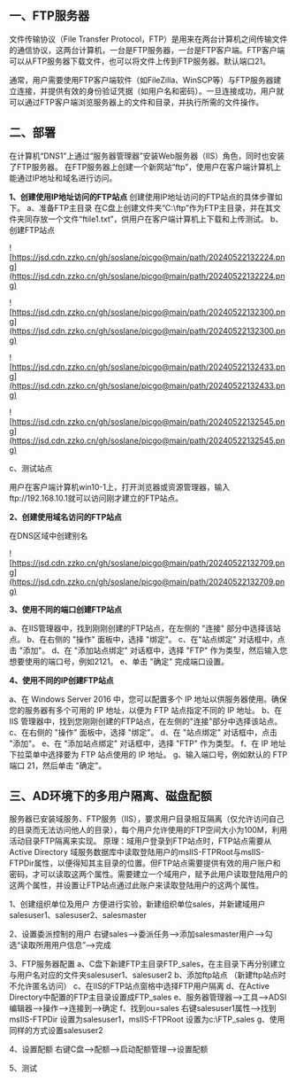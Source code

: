 ## 一、FTP服务器

文件传输协议（File Transfer Protocol，FTP）是用来在两台计算机之间传输文件的通信协议，这两台计算机，一台是FTP服务器，一台是FTP客户端。FTP客户端可以从FTP服务器下载文件，也可以将文件上传到FTP服务器。默认端口21。

通常，用户需要使用FTP客户端软件（如FileZilla、WinSCP等）与FTP服务器建立连接，并提供有效的身份验证凭据（如用户名和密码）。一旦连接成功，用户就可以通过FTP客户端浏览服务器上的文件和目录，并执行所需的文件操作。

## 二、部署

在计算机“DNS1”上通过“服务器管理器”安装Web服务器（IIS）角色，同时也安装了FTP服务器。
在FTP服务器上创建一个新网站“ftp”，使用户在客户端计算机上能通过IP地址和域名进行访问。

 **1、创建使用IP地址访问的FTP站点**
创建使用IP地址访问的FTP站点的具体步骤如下。
    a、准备FTP主目录
在C盘上创建文件夹“C:\ftp”作为FTP主目录，并在其文件夹同存放一个文件“ftile1.txt”，供用户在客户端计算机上下载和上传测试。
    b、创建FTP站点

![https://jsd.cdn.zzko.cn/gh/soslane/picgo@main/path/20240522132224.png](https://jsd.cdn.zzko.cn/gh/soslane/picgo@main/path/20240522132224.png)

![https://jsd.cdn.zzko.cn/gh/soslane/picgo@main/path/20240522132300.png](https://jsd.cdn.zzko.cn/gh/soslane/picgo@main/path/20240522132300.png)

![https://jsd.cdn.zzko.cn/gh/soslane/picgo@main/path/20240522132433.png](https://jsd.cdn.zzko.cn/gh/soslane/picgo@main/path/20240522132433.png)

![https://jsd.cdn.zzko.cn/gh/soslane/picgo@main/path/20240522132545.png](https://jsd.cdn.zzko.cn/gh/soslane/picgo@main/path/20240522132545.png)

   c、测试站点

用户在客户端计算机win10-1上，打开浏览器或资源管理器，输入ftp://192.168.10.1就可以访问刚才建立的FTP站点。

**2、创建使用域名访问的FTP站点**

在DNS区域中创建别名

![https://jsd.cdn.zzko.cn/gh/soslane/picgo@main/path/20240522132709.png](https://jsd.cdn.zzko.cn/gh/soslane/picgo@main/path/20240522132709.png)

**3、使用不同的端口创建FTP站点**

a、在IIS管理器中，找到刚刚创建的FTP站点，在左侧的 "连接" 部分中选择该站点。
b、在右侧的 "操作" 面板中，选择 "绑定"。
c、在"站点绑定" 对话框中，点击 "添加"。
d、在 "添加站点绑定" 对话框中，选择 "FTP" 作为类型，然后输入您想要使用的端口号，例如2121。
e、单击 "确定" 完成端口设置。

**4、使用不同的IP创建FTP站点**

a、在 Windows Server 2016 中，您可以配置多个 IP 地址以供服务器使用。确保您的服务器有多个可用的 IP 地址，以便为 FTP 站点指定不同的 IP 地址。
b、在 IIS 管理器中，找到您刚刚创建的FTP站点，在左侧的"连接"部分中选择该站点。
c、在右侧的 "操作" 面板中，选择 "绑定"。
d、在 "站点绑定" 对话框中，点击 "添加"。
e、在 "添加站点绑定" 对话框中，选择 "FTP" 作为类型。
f、在 IP 地址下拉菜单中选择要为 FTP 站点使用的 IP 地址。
g、输入端口号，例如默认的 FTP 端口 21，然后单击 "确定"。

## 三、AD环境下的多用户隔离、磁盘配额

服务器已安装域服务、FTP服务（IIS），要求用户目录相互隔离（仅允许访问自己的目录而无法访问他人的目录），每个用户允许使用的FTP空间大小为100M，利用活动目录FTP隔离来实现。
原理：域用户登录到FTP站点时，FTP站点需要从Active Directory 域服务数据库中读取登陆用户的msIIS-FTPRoot与msIIS-FTPDir属性，以便得知其主目录的位置。但FTP站点需要提供有效的用户账户和密码，才可以读取这两个属性。需要建立一个域用户，赋予此用户读取登陆用户的这两个属性，并设置让FTP站点通过此账户来读取登陆用户的这两个属性。

1、创建组织单位及用户
方便进行实验，新建组织单位sales，并新建域用户salesuser1、salesuser2、salesmaster

2、设置委派控制的用户
右键sales——>委派任务——>添加salesmaster用户——>勾选“读取所用用户信息”——>完成

3、FTP服务器配置
a、C盘下新建FTP主目录FTP_sales，在主目录下再分别建立与用户名对应的文件夹salesuser1、salesuser2
b、添加ftp站点 （新建ftp站点时不允许匿名访问）
c、在IIS的FTP站点窗格中选择FTP用户隔离
d、在Active Directory中配置的FTP主目录设置成FTP_sales
e、服务器管理器——>工具——>ADSI编辑器——>操作——>连接到——>确定
f、找到ou=sales 右键salesuser1属性——>找到msIIS-FTPDir 设置为salesuser1，msIIS-FTPRoot 设置为c:\FTP_sales
g、使用同样的方式设置salesuser2

4、设置配额
右键C盘——>配额——>启动配额管理——>设置配额

5、测试